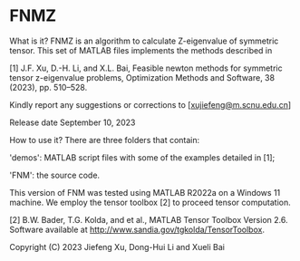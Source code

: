 # FNMZ
What is it?
FNMZ is an algorithm to calculate Z-eigenvalue of symmetric tensor. 
This set of MATLAB files implements the methods described in

[1] J.F. Xu, D.-H. Li, and X.L. Bai, Feasible newton methods for symmetric tensor z-eigenvalue problems, Optimization Methods and Software, 38 (2023), pp. 510–528.


Kindly report any suggestions or corrections to [xujiefeng@m.scnu.edu.cn]
 
Release date
September 10, 2023


How to use it?
There are three folders that contain:

'demos': MATLAB script files with some of the examples detailed in [1];

'FNM':   the source code.

This version of FNM was tested using MATLAB R2022a on a Windows 11 machine.
We employ the tensor toolbox [2] to proceed tensor computation.

[2] B.W. Bader, T.G. Kolda, and et al., MATLAB Tensor Toolbox Version 2.6. Software
available at http://www.sandia.gov/tgkolda/TensorToolbox.

Copyright (C) 2023  Jiefeng Xu, Dong-Hui Li and Xueli Bai
